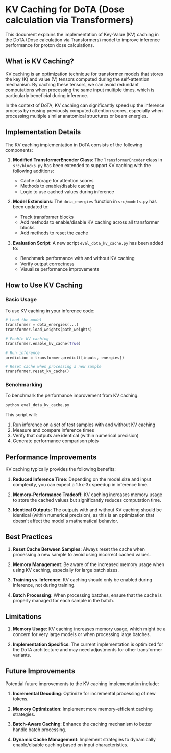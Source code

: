 # KV Caching for DoTA (Dose calculation via Transformers)

This document explains the implementation of Key-Value (KV) caching in the DoTA (Dose calculation via Transformers) model to improve inference performance for proton dose calculations.

## What is KV Caching?

KV caching is an optimization technique for transformer models that stores the key (K) and value (V) tensors computed during the self-attention mechanism. By caching these tensors, we can avoid redundant computations when processing the same input multiple times, which is particularly beneficial during inference.

In the context of DoTA, KV caching can significantly speed up the inference process by reusing previously computed attention scores, especially when processing multiple similar anatomical structures or beam energies.

## Implementation Details

The KV caching implementation in DoTA consists of the following components:

1. **Modified TransformerEncoder Class**: The `TransformerEncoder` class in `src/blocks.py` has been extended to support KV caching with the following additions:
   - Cache storage for attention scores
   - Methods to enable/disable caching
   - Logic to use cached values during inference

2. **Model Extensions**: The `dota_energies` function in `src/models.py` has been updated to:
   - Track transformer blocks
   - Add methods to enable/disable KV caching across all transformer blocks
   - Add methods to reset the cache

3. **Evaluation Script**: A new script `eval_dota_kv_cache.py` has been added to:
   - Benchmark performance with and without KV caching
   - Verify output correctness
   - Visualize performance improvements

## How to Use KV Caching

### Basic Usage

To use KV caching in your inference code:

```python
# Load the model
transformer = dota_energies(...)
transformer.load_weights(path_weights)

# Enable KV caching
transformer.enable_kv_cache(True)

# Run inference
prediction = transformer.predict([inputs, energies])

# Reset cache when processing a new sample
transformer.reset_kv_cache()
```

### Benchmarking

To benchmark the performance improvement from KV caching:

```bash
python eval_dota_kv_cache.py
```

This script will:
1. Run inference on a set of test samples with and without KV caching
2. Measure and compare inference times
3. Verify that outputs are identical (within numerical precision)
4. Generate performance comparison plots

## Performance Improvements

KV caching typically provides the following benefits:

1. **Reduced Inference Time**: Depending on the model size and input complexity, you can expect a 1.5x-3x speedup in inference time.

2. **Memory-Performance Tradeoff**: KV caching increases memory usage to store the cached values but significantly reduces computation time.

3. **Identical Outputs**: The outputs with and without KV caching should be identical (within numerical precision), as this is an optimization that doesn't affect the model's mathematical behavior.

## Best Practices

1. **Reset Cache Between Samples**: Always reset the cache when processing a new sample to avoid using incorrect cached values.

2. **Memory Management**: Be aware of the increased memory usage when using KV caching, especially for large batch sizes.

3. **Training vs. Inference**: KV caching should only be enabled during inference, not during training.

4. **Batch Processing**: When processing batches, ensure that the cache is properly managed for each sample in the batch.

## Limitations

1. **Memory Usage**: KV caching increases memory usage, which might be a concern for very large models or when processing large batches.

2. **Implementation Specifics**: The current implementation is optimized for the DoTA architecture and may need adjustments for other transformer variants.

## Future Improvements

Potential future improvements to the KV caching implementation include:

1. **Incremental Decoding**: Optimize for incremental processing of new tokens.

2. **Memory Optimization**: Implement more memory-efficient caching strategies.

3. **Batch-Aware Caching**: Enhance the caching mechanism to better handle batch processing.

4. **Dynamic Cache Management**: Implement strategies to dynamically enable/disable caching based on input characteristics. 